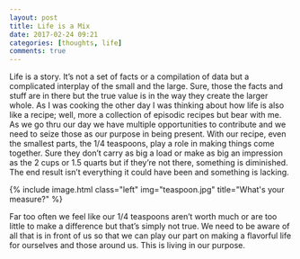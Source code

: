 ```yaml
---
layout: post
title: Life is a Mix
date: 2017-02-24 09:21
categories: [thoughts, life]
comments: true
---
```

Life is a story. It’s not a set of facts or a compilation of data but a complicated interplay of the small and the large. Sure, those the facts and stuff are in there but the true value is in the way they create the larger whole. As I was cooking the other day I was thinking about how life is also like a recipe; well, more a collection of episodic recipes but bear with me. As we go thru our day we have multiple opportunities to contribute and we need to seize those as our purpose in being present. With our recipe, even the smallest parts, the 1/4 teaspoons, play a role in making things come together. Sure they don’t carry as big a load or make as big an impression as the 2 cups or 1.5 quarts but if they’re not there, something is diminished. The end result isn’t everything it could have been and something is lacking. 

{% include image.html class="left" img="teaspoon.jpg" title="What's your measure?" %}

Far too often we feel like our 1/4 teaspoons aren’t worth much or are too little to make a difference but that’s simply not true. We need to be aware of all that is in front of us so that we can play our part on making a flavorful life for ourselves and those around us. This is living in our purpose.
